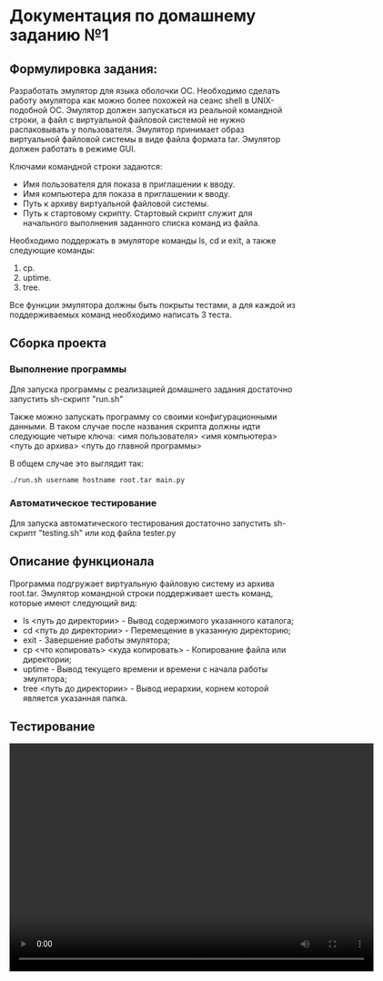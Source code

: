 # Документация по домашнему заданию №1

## Формулировка задания:

Разработать эмулятор для языка оболочки ОС. Необходимо сделать работу
эмулятора как можно более похожей на сеанс shell в UNIX-подобной ОС.
Эмулятор должен запускаться из реальной командной строки, а файл с
виртуальной файловой системой не нужно распаковывать у пользователя.
Эмулятор принимает образ виртуальной файловой системы в виде файла формата
tar. Эмулятор должен работать в режиме GUI.

Ключами командной строки задаются:
* Имя пользователя для показа в приглашении к вводу.
* Имя компьютера для показа в приглашении к вводу.
* Путь к архиву виртуальной файловой системы.
* Путь к стартовому скрипту.
Стартовый скрипт служит для начального выполнения заданного списка
команд из файла.

Необходимо поддержать в эмуляторе команды ls, cd и exit, а также
следующие команды:
1. cp.
2. uptime.
3. tree.

Все функции эмулятора должны быть покрыты тестами, а для каждой из
поддерживаемых команд необходимо написать 3 теста.

## Сборка проекта

### Выполнение программы
Для запуска программы с реализацией домашнего задания достаточно запустить sh-скрипт "run.sh"

Также можно запускать программу со своими конфигурационными данными. В таком случае после названия скрипта должны идти следующие четыре ключа: <имя пользователя> <имя компьютера> <путь до архива> <путь до главной программы>

В общем случае это выглядит так:
```sh
./run.sh username hostname root.tar main.py
```

### Автоматическое тестирование
Для запуска автоматического тестирования достаточно запустить sh-скрипт "testing.sh" или код файла tester.py

## Описание функционала

Программа подгружает виртуальную файловую систему из архива root.tar. Эмулятор командной строки поддерживает шесть команд, которые имеют следующий вид:
* ls <путь до директории> - Вывод содержимого указанного каталога;
* cd <путь до директории> - Перемещение в указанную директорию;
* exit - Завершение работы эмулятора;
* cp <что копировать> <куда копировать> - Копирование файла или директории;
* uptime - Вывод текущего времени и времени с начала работы эмулятора;
* tree <путь до директории> - Вывод иерархии, корнем которой является указанная папка.

## Тестирование

<video href="https://drive.google.com/file/d/1hmnxtdc5z24UfTb9IIesOKYzRkbbU2eo/view?usp=sharing" width="640" height="400" controls></video>
